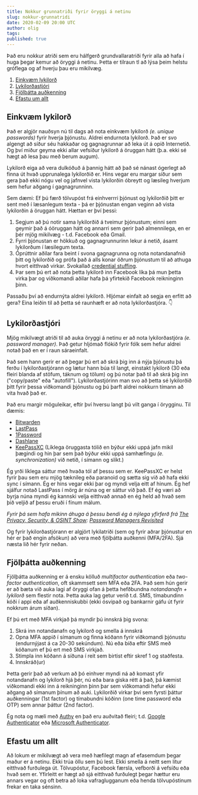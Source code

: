 ```yaml
---
title: Nokkur grunnatriði fyrir öryggi á netinu
slug: nokkur-grunnatridi
date: 2020-02-09 20:00 UTC
author: olig
tags:
published: true
---
```


Það eru nokkur atriði sem eru hálfgerð grundvallaratriði fyrir alla að hafa í huga þegar kemur að öryggi á netinu. Þetta er tilraun tl að lýsa þeim helstu gróflega og af hverju þau eru mikilvæg.

1. [Einkvæm lykilorð](#unique-passwords)
1. [Lykilorðastjóri](#password-manager)
1. [Fjölþátta auðkenning](#mfa)
1. [Efastu um allt](#scepticism)

## Einkvæm lykilorð <a name="unique-passwords">
Það er algjör nauðsyn nú til dags að nota einkvæm lykilorð _(e. unique passwords)_ fyrir hverja þjónustu. Aldrei endurnota lykilorð. Það er svo algengt að síður séu hakkaðar og gagnagrunnar að leka út á opið Internetið. Og því miður geyma ekki allar vefsíður lykilorð á öruggan hátt (þ.a. ekki sé hægt að lesa þau með berum augum).

Lykilorð eiga að vera dulkóðuð á þannig hátt að það sé nánast ógerlegt að finna út hvað upprunalega lykilorðið er. Hins vegar eru margar síður sem gera það ekki nógu vel og jafnvel vista lykilorðin óbreytt og læsileg hverjum sem hefur aðgang í gagnagrunninn.

Sem dæmi: Ef þú færð tölvupóst frá einhverrri þjónust og lykilorðið þitt er sent með í læsanlegum texta - þá er þjónustan engan veginn að vista lykilorðin á öruggan hátt. Hættan er því þessi:

1. Segjum að þú notir sama lykilorðið á tveimur þjónustum; einni sem geymir það á óöruggan hátt og annarri sem gerir það almennilega, en er þér mjög mikilvæg - t.d. Facebook eða Gmail.
1. Fyrri þjónustan er hökkuð og gagnagrunnurinn lekur á netið, ásamt lykilorðum í læsilegum texta.
1. Óprúttnir aðilar fara beint í svona gagnagrunna og nota notandanafnið þitt og lykilorðið og prófa það á alls konar öðrum þjónustum til að athuga hvort eitthvað virkar. Svokallað [credential stuffing](https://en.wikipedia.org/wiki/Credential_stuffing).
1. Þar sem þú ert að nota þetta lykilorð inn Facebook líka þá mun þetta virka þar og viðkomandi aðilar hafa þá yfirtekið Facebook reikninginn þinn.

Passaðu því að endurnýta aldrei lykilorð. Hljómar einfalt að segja en erfitt að gera? Eina leiðin til að þetta sé raunhæft er að nota lykilorðastjóra. 👇

## Lykilorðastjóri <a name="password-manager">
Mjög mikilvægt atriði til að auka öryggi á netinu er að nota lykilorðastjóra _(e. password manager)_. Það getur hljómað flókið fyrir fólk sem hefur aldrei notað það en er í raun sáraeinfalt.

Það sem hann gerir er að þegar þú ert að skrá þig inn á nýja þjónustu þá ferðu í lykilorðastjórann og lætur hann búa til langt, einstakt lykilorð (30 eða fleiri blanda af stöfum, táknum og tölum) og þú notar það til að skrá þig inn ("copy/paste" eða "autofill"). Lykilorðastjórinn man svo að þetta sé lykilorðið þitt fyrir þessa viðkomandi þjónustu og þú þarft aldrei nokkurn tímann að vita hvað það er.

Það eru margir möguleikar, eftir því hversu langt þú vilt ganga í örygginu. Til dæmis:

* [Bitwarden](https://bitwarden.com/)
* [LastPass](https://www.lastpass.com/)
* [1Password](https://1password.com/)
* [Dashlane](https://www.dashlane.com/)
* [KeePassXC](https://keepassxc.org/) (Líklega öruggasta tólið en býður ekki uppá jafn mikil þægindi og hin þar sem það býður ekki uppá samhæfingu _(e. synchronization)_ við netið, í símann og slíkt.)

Ég yrði líklega sáttur með hvaða tól af þessu sem er. KeePassXC er helst fyrir þau sem eru mjög tæknileg eða paranoid og sætta sig við að hafa ekki sync í símann. Ég er hins vegar ekki þar og myndi velja eitt af hinum. Ég hef sjálfur notað LastPass í mörg ár núna og er sáttur við það. Ef ég væri að byrja núna myndi ég kannski velja eitthvað annað en ég held að hvað sem þið veljið af þessu eruði í fínum málum.

_Fyrir þá sem hafa mikinn áhuga á þessu bendi ég á nýlega yfirferð frá [The Privacy, Security, & OSINT Show](https://www.inteltechniques.com/podcast.html): [Password Managers Revisited](https://soundcloud.com/user-98066669/150-password-managers-revisited)_

Og fyrir lykilorðastjórann er algjört lykilatriði (sem og fyrir aðrar þjónustur en hér er það engin afsökun) að vera með fjölþátta auðkenni (MFA/2FA). Sjá næsta lið hér fyrir neðan.

## Fjölþátta auðkenning <a name="mfa">
Fjölþátta auðkenning er á ensku kölluð _multifactor authentication_ eða _two-factor authentication_, oft skammsett sem MFA eða 2FA. Það sem hún gerir er að bæta við auka lagi af öryggi ofan á þetta hefðbundna _notandanafn + lykilorð_ sem flestir nota. Þetta auka lag getur verið t.d. SMS, tímabundinn kóði í appi eða af auðkenniskubbi (ekki ósvipað og bankarnir gáfu út fyrir nokkrum árum síðan).

Ef þú ert með MFA virkjað þá myndir þú innskrá þig svona:

1. Skrá inn notandanafn og lykilorð og smella á innskrá
1. Opna MFA appið í símanum og finna kóðann fyrir viðkomandi þjónustu (endurnýjast á ca 20-30 sekúndum). Nú eða bíða eftir SMS með kóðanum ef þú ert með SMS virkjað.
1. Stimpla inn kóðann á síðuna í reit sem birtist eftir skref 1 og staðfesta.
1. Innskráð(ur)

Þetta gerir það að verkum að þó einhver myndi ná að komast yfir notandanafn og lykilorð hjá þér, nú eða bara giska rétt á það, þá kæmist viðkomandi ekki inn á reikninginn þinn þar sem viðkomandi hefur ekki aðgang að símanum þínum að auki. Lykilorðið virkar því sem fyrsti þáttur auðkenningar (1st factor) og tímabundni kóðinn (one time password eða OTP) sem annar þáttur (2nd factor).

Ég nota og mæli með [Authy](https://authy.com/download/) en það eru auðvitað fleiri; t.d. [Google Authenticator](https://support.google.com/accounts/answer/1066447?co=GENIE.Platform%3DiOS&hl=en) eða [Microsoft Authenticator](https://www.microsoft.com/en-us/p/microsoft-authenticator/9nblgggzmcj6).

## Efastu um allt <a name="scepticism">
Að lokum er mikilvægt að vera með hæfilegt magn af efasemdum þegar maður er á netinu. Ekki trúa öllu sem þú lest. Ekki smella á neitt sem lítur eitthvað furðulega út. Tölvupóstur, Facebook færsla, vefborði á vefsíðu eða hvað sem er. Yfirleitt er hægt að sjá eitthvað furðulegt þegar hættur eru annars vegar og oft betra að loka vafraglugganum eða henda tölvupóstinum frekar en taka sénsinn.


